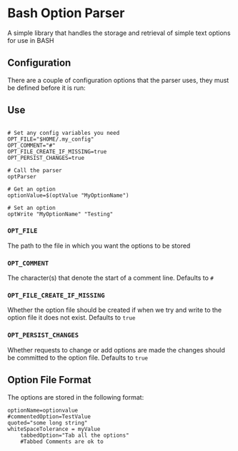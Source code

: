 # Bash Option Parser

A simple library that handles the storage and retrieval of simple text options for use in BASH

## Configuration

There are a couple of configuration options that the parser uses, they must be defined before it is run:

## Use

```shell

# Set any config variables you need
OPT_FILE="$HOME/.my_config"
OPT_COMMENT="#"
OPT_FILE_CREATE_IF_MISSING=true
OPT_PERSIST_CHANGES=true

# Call the parser
optParser

# Get an option
optionValue=$(optValue "MyOptionName")

# Set an option
optWrite "MyOptionName" "Testing"

```

### `OPT_FILE`

The path to the file in which you want the options to be stored

### `OPT_COMMENT`

The character(s) that denote the start of a comment line. Defaults to `#`

### `OPT_FILE_CREATE_IF_MISSING`

Whether the option file should be created if when we try and write to the option file it does not exist. Defaults to `true`

### `OPT_PERSIST_CHANGES`

Whether requests to change or add options are made the changes should be committed to the option file. Defaults to `true`

## Option File Format

The options are stored in the following format:

```shell
optionName=optionvalue
#commentedOption=TestValue
quoted="some long string"
whiteSpaceTolerance = myValue
	tabbedOption="Tab all the options"
	#Tabbed Comments are ok to
```